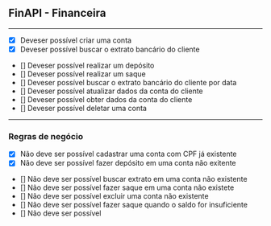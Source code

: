 ## FinAPI - Financeira

---


- [X] Deveser possível criar uma conta
- [X] Deveser possível buscar o extrato bancário do cliente
- [] Deveser possível realizar um depósito
- [] Deveser possível realizar um saque
- [] Deveser possível buscar o extrato bancário do cliente por data
- [] Deveser possível atualizar dados da conta do cliente
- [] Deveser possível obter dados da conta do cliente
- [] Deveser possível deletar uma conta

---


### Regras de negócio

- [X]  Não deve ser possível cadastrar uma conta com CPF já existente
- [X]  Não deve ser possível fazer depósito em uma conta não exitente
- []  Não deve ser possível  buscar extrato em uma conta não existente
- []  Não deve ser possível  fazer saque em uma conta não existete 
- []  Não deve ser possível excluir uma conta não existente
- []  Não deve ser possível  fazer saque quando o saldo for insuficiente
- []  Não deve ser possível  